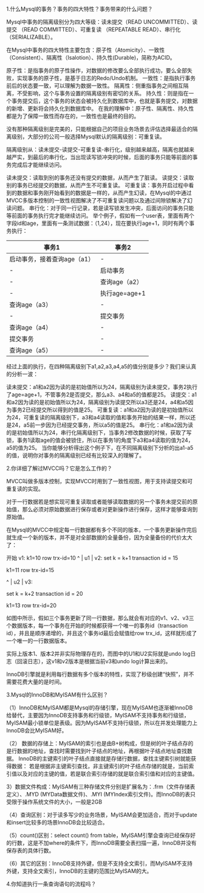 
1.什么Mysql的事务？事务的四大特性？事务带来的什么问题？

Mysql中事务的隔离级别分为四大等级：读未提交（READ UNCOMMITTED）、读提交 （READ COMMITTED）、可重复读 （REPEATABLE READ）、串行化 （SERIALIZABLE）。

在Mysql中事务的四大特性主要包含：原子性（Atomicity）、一致性（Consistent）、隔离性（Isalotion）、持久性(Durable)，简称为ACID。

原子性：是指事务的原子性操作，对数据的修改要么全部执行成功，要么全部失败，实现事务的原子性，是基于日志的Redo/Undo机制。
一致性：是指执行事务前后的状态要一致，可以理解为数据一致性。
隔离性：侧重指事务之间相互隔离，不受影响，这个与事务设置的隔离级别有密切的关系。
持久性：则是指在一个事务提交后，这个事务的状态会被持久化到数据库中，也就是事务提交，对数据的新增、更新将会持久化到数据库中。
在我的理解中：原子性、隔离性、持久性都是为了保障一致性而存在的，一致性也是最终的目的。

没有那种隔离级别是完美的，只能根据自己的项目业务场景去评估选择最适合的隔离级别，大部分的公司一般选择Mysql默认的隔离级别：可重复读。

隔离级别从：读未提交-读提交-可重复读-串行化，级别越来越高，隔离也就越来越严实，到最后的串行化，当出现读写锁冲突的时候，后面的事务只能等前面的事务完成后才能继续访问。

读未提交：读取到别的事务还没有提交的数据，从而产生了脏读。
读提交：读取别的事务已经提交的数据，从而产生不可重复读。
可重复读：事务开启过程中看到的数据和事务刚开始看到的数据是一样的，从而产生幻读，在Mysql的中通过MVCC多版本控制的一致性视图解决了不可重复读问题以及通过间隙锁解决了幻读问题。
串行化：对于同一行记录，若是读写锁发生冲突，后面访问的事务只能等前面的事务执行完才能继续访问。
举个例子，假如有一个user表，里面有两个字段id和age，里面有一条测试数据：（1,24），现在要执行age+1，同时有两个事务执行：


|事务1|事务2|
| ----------- | ----------- |
|启动事务，接着查询age（a1）|-|
|-|启动事务|
|-|查询age（a2）|
|-|执行age=age+1|
|查询age（a3）|-|
|-|提交事务|
|查询age（a4）|-|
|提交事务|-|
|查询age（a5）|-|
经过上面的执行，在四种隔离级别下a1,a2,a3,a4,a5的值分别是多少？我们来认真的分析一波：

读未提交：a1和a2因为读的是初始值所以为24，隔离级别为读未提交，事务2执行了age=age+1，不管事务2是否提交，那么a3、a4和a5的值都是25。
读提交：a1和a2因为读的是初始值所以为24，隔离级别为读提交所以a3还是24，a4和a5因为事务2已经提交所以得到的值是25。
可重复读：a1和a2因为读的是初始值所以为24，可重复读的隔离级别下，a3和a4读取的值和事务开始的结果一样，所以还是24，a5前一步因为已经提交事务，所以a5的值是25。
串行化：a1和a2因为读的是初始值所以为24，串行化隔离级别下，当事务2修改数据的时候，获取了写锁，事务1读取age的值会被锁住，所以在事务1的角度下a3和a4读取的值为24，a5的值为25。
当你能够分析得出这个例子下，在不同隔离级别下分析的出a1-a5的值，说明你对事务的隔离级别已经有比较深入的理解了。


2.你详细了解过MVCC吗？它是怎么工作的？

MVCC叫做多版本控制，实现MVCC时用到了一致性视图，用于支持读提交和可重复读的实现。

对于一行数据若是想实现可重复读取或者能够读取数据的另一个事务未提交前的原始值，那么必须对原始数据进行保存或者对更新操作进行保存，这样才能够查询到原始值。

在Mysql的MVCC中规定每一行数据都有多个不同的版本，一个事务更新操作完后就生成一个新的版本，并不是对全部数据的全量备份，因为全量备份的代价太大了：

开始 v1:
k1=10
row trx-id=10
^
|
u1
|
v2:
set k = k+1
transaction id = 15

k1=11
row trx-id=15

^
|
u2
|
v3:

set k = k+2
transaction id = 20

k1=13
row trx-id=20

如图中所示，假如三个事务更新了同一行数据，那么就会有对应的v1、v2、v3三个数据版本，每一个事务在开始的时候都获得一个唯一的事务id（transaction id），并且是顺序递增的，并且这个事务id最后会赋值给row trx_id，这样就形成了一个唯一的一行数据版本。

实际上版本1、版本2并非实际物理存在的，而图中的U1和U2实际就是undo log日志（回滚日志），这v1和v2版本是根据当前v3和undo log计算出来的。

InnoDB引擎就是利用每行数据有多个版本的特性，实现了秒级创建“快照”，并不需要花费大量的是时间。

3.Mysql的InnoDB和MyISAM有什么区别？

（1）InnoDB和MyISAM都是Mysql的存储引擎，现在MyISAM也逐渐被InnoDB给替代，主要因为InnoDB支持事务和行级锁，MyISAM不支持事务和行级锁，MyISAM最小锁单位是表级。因为MyISAM不支持行级锁，所以在并发处理能力上InnoDB会比MyISAM好。

（2） 数据的存储上：MyISAM的索引也是由B+树构成，但是树的叶子结点存的是行数据的地址，查找时需要找到叶子结点的地址，再根据叶子结点地址查找数据。
    InnoDB的主键索引的叶子结点直接就是存储行数据，查找主键索引树就能获得数据：
    若是根据非主键索引查找，非主键索引的叶子结点存储的就是，当前索引值以及对应的主键的值，若是联合索引存储的就是联合索引值和对应的主键值。

3）数据文件构成：MyISAM有三种存储文件分别是扩展名为：.frm（文件存储表定义）、.MYD (MYData数据文件)、.MYI (MYIndex索引文件)。而InnoDB的表只受限于操作系统文件的大小，一般是2GB

（4）查询区别：对于读多写少的业务场景，MyISAM会更加适合，而对于update和insert比较多的场景InnoDB会比较适合。

（5）count()区别：select count() from table，MyISAM引擎会查询已经保存好的行数，这是不加where的条件下，而InnoDB需要全表扫描一遍，InnoDB并没有保存表的具体行数。

（6）其它的区别：InnoDB支持外键，但是不支持全文索引，而MyISAM不支持外键，支持全文索引，InnoDB的主键的范围比MyISAM的大。

4.你知道执行一条查询语句的流程吗？